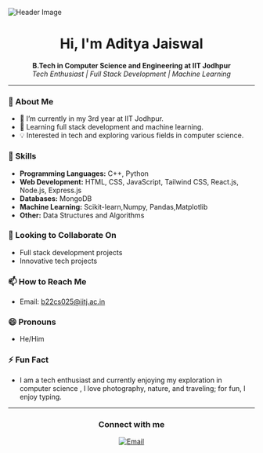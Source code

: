 ![Header Image](https://github.com/Aditya-Jaiswal-534/Aditya-Jaiswal-534/assets/160304217/d0f35885-5c03-4fdc-9b42-5b7a6046e5a7)

<h1 align="center">Hi, I'm Aditya Jaiswal</h1>

<p align="center">
  <strong>B.Tech in Computer Science and Engineering at IIT Jodhpur</strong><br>
  <em>Tech Enthusiast | Full Stack Development  | Machine Learning </em>
</p>

---

### 👋 About Me
- 🌱 I’m currently in my 3rd year at IIT Jodhpur.
- 🧠 Learning full stack development and machine learning.
- 💡 Interested in tech and exploring various fields in computer science.

### 🔧 Skills
- **Programming Languages:** C++, Python
- **Web Development:** HTML, CSS, JavaScript, Tailwind CSS, React.js, Node.js, Express.js
- **Databases:** MongoDB
- **Machine Learning:** Scikit-learn,Numpy, Pandas,Matplotlib
- **Other:** Data Structures and Algorithms

### 💞️ Looking to Collaborate On
- Full stack development projects
- Innovative tech projects

### 📫 How to Reach Me
- Email: b22cs025@iitj.ac.in

### 😄 Pronouns
- He/Him

### ⚡ Fun Fact
- I am a tech enthusiast and currently enjoying my exploration in computer science , I love photography, nature, and traveling; for fun, I enjoy typing.

---

<h3 align="center">Connect with me</h3>
<p align="center">
  <a href="mailto:b22cs025@iitj.ac.in"><img src="https://img.shields.io/badge/Email-D14836?style=for-the-badge&logo=gmail&logoColor=white" alt="Email"></a>
</p>


